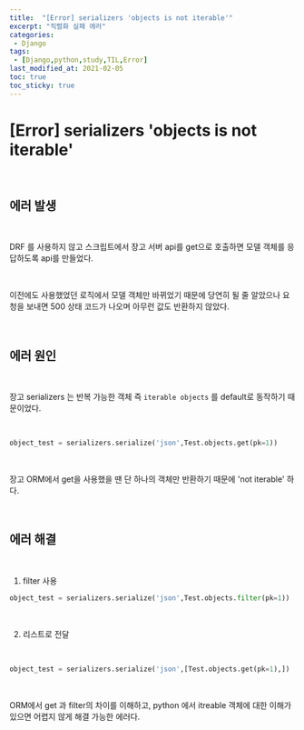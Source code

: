 ```yaml
---
title:  "[Error] serializers 'objects is not iterable'"
excerpt: "직렬화 실패 에러"
categories:
 - Django
tags:
 - [Django,python,study,TIL,Error]
last_modified_at: 2021-02-05
toc: true
toc_sticky: true
---
```


# [Error]  serializers 'objects is not iterable' 

<br>

## 에러 발생

<br>

DRF 를 사용하지 않고 스크립트에서 장고 서버 api를 get으로 호출하면 모델 객체를 응답하도록 api를 만들었다.

<br>

이전에도 사용했었던 로직에서 모델 객체만 바뀌었기 때문에 당연히 될 줄 알았으나 요청을 보내면 500 상태 코드가 나오며 아무런 값도 반환하지 않았다.

<br>

## 에러 원인

<br>

장고 serializers 는 반복 가능한 객체 즉 `iterable objects` 를 default로 동작하기 때문이었다.

<br>

```python
object_test = serializers.serialize('json',Test.objects.get(pk=1))
```

<br>

장고 ORM에서 get을 사용했을 땐 단 하나의 객체만 반환하기 때문에 'not iterable' 하다.

<br>

## 에러 해결


<br>


1. filter 사용 

```python
object_test = serializers.serialize('json',Test.objects.filter(pk=1))
```

<br>

2. 리스트로 전달

<br>

```python
object_test = serializers.serialize('json',[Test.objects.get(pk=1),])
```

<br>

ORM에서 get 과 filter의 차이를 이해하고, python 에서 itreable 객체에 대한 이해가 있으면 어렵지 않게 해결 가능한 에러다.